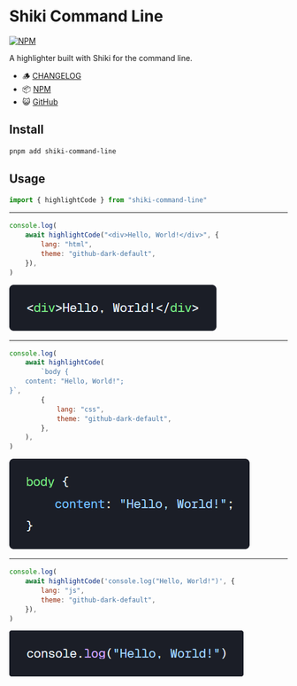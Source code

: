# Shiki Command Line

[![NPM](https://img.shields.io/npm/v/shiki-command-line?style=for-the-badge&label=NPM&color=%23cb0000)](https://npmjs.com/package/shiki-command-line)

A highlighter built with Shiki for the command line.

- 🪵 [CHANGELOG](/CHANGELOG.md)
- 📦 [NPM](https://npmjs.com/package/shiki-command-line)
- 😺 [GitHub](https://github.com/babakfp/shiki-command-line)

## Install

```bash
pnpm add shiki-command-line
```

## Usage

```js
import { highlightCode } from "shiki-command-line"
```

---

```js
console.log(
    await highlightCode("<div>Hello, World!</div>", {
        lang: "html",
        theme: "github-dark-default",
    }),
)
```

![](/assets/html.png)

---

```js
console.log(
    await highlightCode(
        `body {
    content: "Hello, World!";
}`,
        {
            lang: "css",
            theme: "github-dark-default",
        },
    ),
)
```

![](/assets/css.png)

---

```js
console.log(
    await highlightCode('console.log("Hello, World!")', {
        lang: "js",
        theme: "github-dark-default",
    }),
)
```

![](/assets/js.png)
